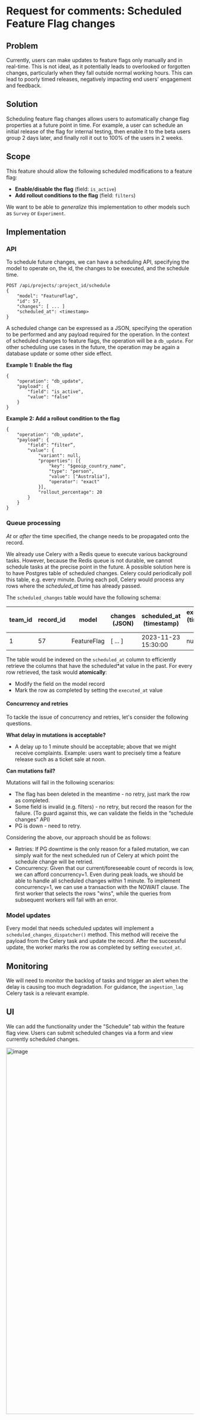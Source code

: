 # Request for comments: Scheduled Feature Flag changes

## Problem

Currently, users can make updates to feature flags only manually and in real-time. This is not ideal, as it potentially leads to overlooked or forgotten changes, particularly when they fall outside normal working hours. This can lead to poorly timed releases, negatively impacting end users' engagement and feedback.

## Solution

Scheduling feature flag changes allows users to automatically change flag properties at a future point in time. For example, a user can schedule an initial release of the flag for internal testing, then enable it to the beta users group 2 days later, and finally roll it out to 100% of the users in 2 weeks.

## Scope

This feature should allow the following scheduled modifications to a feature flag:

-   **Enable/disable the flag** (field: `is_active`)
-   **Add rollout conditions to the flag** (field: `filters`)

We want to be able to _generalize_ this implementation to other models such as `Survey` or `Experiment`.

## Implementation

### API

To schedule future changes, we can have a scheduling API, specifying the model to operate on, the id, the changes to be executed, and the schedule time.

```
POST /api/projects/:project_id/schedule
{
    "model": "FeatureFlag",
    "id": 57,
    "changes": [ ... ]
    "scheduled_at": <timestamp>
}
```

A scheduled change can be expressed as a JSON, specifying the operation to be performed and any payload required for the operation. In the context of scheduled changes to feature flags, the operation will be a `db_update`. For other scheduling use cases in the future, the operation may be again a database update or some other side effect.

**Example 1: Enable the flag**

```
{
    "operation": "db_update",
    "payload": {
        "field": "is_active",
        "value": "false"
    }
}
```

**Example 2: Add a rollout condition to the flag**

```
{
    "operation": "db_update",
    "payload": {
        "field": “filter”,
        "value": {
            "variant": null,
            "properties": [{
                "key": "$geoip_country_name",
                "type": "person",
                "value": ["Australia"],
                "operator": "exact"
            }],
            "rollout_percentage": 20
        }
    }
}
```

### Queue processing

_At_ or _after_ the time specified, the change needs to be propagated onto the record.

We already use Celery with a Redis queue to execute various background tasks. However, because the Redis queue is not durable, we cannot schedule tasks at the precise point in the future. A possible solution here is to have Postgres table of scheduled changes. Celery could periodically poll this table, e.g. every minute. During each poll, Celery would process any rows where the _scheduled_at_ time has already passed.

The `scheduled_changes` table would have the following schema:

| team_id | record_id | model       | changes (JSON) | scheduled_at (timestamp) | executed_at (timestamp, null) |
| ------- | --------- | ----------- | -------------- | ------------------------ | ----------------------------- |
| 1       | 57        | FeatureFlag | [ ... ]        | 2023-11-23 15:30:00      | null                          |

The table would be indexed on the `scheduled_at` column to efficiently retrieve the columns that have the scheduled\*at value in the past. For every row retrieved, the task would **atomically**:

-   Modify the field on the model record
-   Mark the row as completed by setting the `executed_at` value

#### Concurrency and retries

To tackle the issue of concurrency and retries, let's consider the following questions.

**What delay in mutations is acceptable?**

-   A delay up to 1 minute should be acceptable; above that we might receive complaints. Example: users want to precisely time a feature release such as a ticket sale at noon.

**Can mutations fail?**

Mutations will fail in the following scenarios:

-   The flag has been deleted in the meantime - no retry, just mark the row as completed.
-   Some field is invalid (e.g. filters) - no retry, but record the reason for the failure. (To guard against this, we can validate the fields in the “schedule changes” API)
-   PG is down - need to retry.

Considering the above, our approach should be as follows:

-   Retries: If PG downtime is the only reason for a failed mutation, we can simply wait for the next scheduled run of Celery at which point the schedule change will be retried.
-   Concurrency: Given that our current/foreseeable count of records is low, we can afford concurrency=1. Even during peak loads, we should be able to handle all scheduled changes within 1 minute. To implement concurrency=1, we can use a transaction with the NOWAIT clause. The first worker that selects the rows "wins", while the queries from subsequent workers will fail with an error.

### Model updates

Every model that needs scheduled updates will implement a `scheduled_changes_dispatcher()` method. This method will receive the payload from the Celery task and update the record. After the successful update, the worker marks the row as completed by setting `executed_at`.

## Monitoring

We will need to monitor the backlog of tasks and trigger an alert when the delay is causing too much degradation. For guidance, the `ingestion_lag` Celery task is a relevant example.

## UI

We can add the functionality under the "Schedule" tab within the feature flag view. Users can submit scheduled changes via a form and view currently scheduled changes.

<img width="981" alt="image" src="https://github.com/PostHog/posthog/assets/22996112/ff9f1c4c-c2f6-4dde-a420-bc282c5adcc8">

